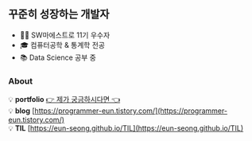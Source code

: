## 꾸준히 성장하는 개발자
* 👩‍💻 SW마에스트로 11기 우수자
* 🎓 컴퓨터공학 & 통계학 전공
* 📚 Data Science 공부 중

### About
💡 **portfolio** [👉 제가 궁금하시다면 👈](https://www.notion.so/eunseong/0e35606c8c7f4a8c877cb340e2686fd6)    
💡 **blog** [https://programmer-eun.tistory.com/](https://programmer-eun.tistory.com/)   
💡 **TIL** [https://eun-seong.github.io/TIL](https://eun-seong.github.io/TIL)


<!--
**eun-seong/eun-seong** is a ✨ _special_ ✨ repository because its `README.md` (this file) appears on your GitHub profile.

Here are some ideas to get you started:

- 🔭 I’m currently working on ...
- 🌱 I’m currently learning ...
- 👯 I’m looking to collaborate on ...
- 🤔 I’m looking for help with ...
- 💬 Ask me about ...
- 📫 How to reach me: ...
- 😄 Pronouns: ...
- ⚡ Fun fact: ...
-->


